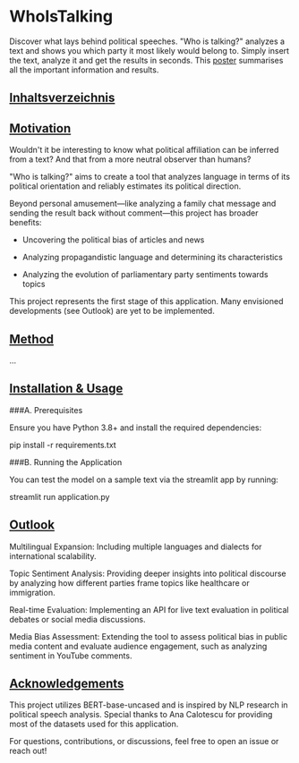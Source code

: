 # WhoIsTalking
Discover what lays behind political speeches. "Who is talking?" analyzes a text and shows you which party it most likely would belong to. Simply insert the text, analyze it and get the results in seconds.
This [poster](https://github.com/julietteyek/WhoIsTalking/blob/main/Poster_whoistalking.pdf) summarises all the important information and results.

## <ins>Inhaltsverzeichnis</ins>

## <ins>Motivation</ins>

Wouldn't it be interesting to know what political affiliation can be inferred from a text? And that from a more neutral observer than humans?

"Who is talking?" aims to create a tool that analyzes language in terms of its political orientation and reliably estimates its political direction.

Beyond personal amusement—like analyzing a family chat message and sending the result back without comment—this project has broader benefits:

- Uncovering the political bias of articles and news

- Analyzing propagandistic language and determining its characteristics

- Analyzing the evolution of parliamentary party sentiments towards topics

This project represents the first stage of this application. Many envisioned developments (see Outlook) are yet to be implemented.



## <ins>Method</ins>

...



## <ins>Installation & Usage</ins>

###A. Prerequisites

Ensure you have Python 3.8+ and install the required dependencies:

pip install -r requirements.txt

###B. Running the Application

You can test the model on a sample text via the streamlit app by running:

streamlit run application.py



## <ins>Outlook</ins>

Multilingual Expansion: Including multiple languages and dialects for international scalability.

Topic Sentiment Analysis: Providing deeper insights into political discourse by analyzing how different parties frame topics like healthcare or immigration.

Real-time Evaluation: Implementing an API for live text evaluation in political debates or social media discussions.

Media Bias Assessment: Extending the tool to assess political bias in public media content and evaluate audience engagement, such as analyzing sentiment in YouTube comments.



## <ins>Acknowledgements</ins>

This project utilizes BERT-base-uncased and is inspired by NLP research in political speech analysis. Special thanks to Ana Calotescu for providing most of the datasets used for this application.


For questions, contributions, or discussions, feel free to open an issue or reach out!
